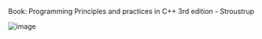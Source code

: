 Book: Programming Principles and practices in C++ 3rd edition - Stroustrup

![image](https://github.com/user-attachments/assets/5e27df19-316d-4c6b-8c8e-f3ed0142ba0e)
